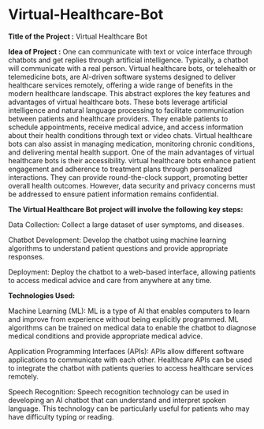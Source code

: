 # Virtual-Healthcare-Bot

**Title of the Project :** Virtual Healthcare Bot

**Idea of Project :** 
            One can communicate with text or voice interface through chatbots and get replies through artificial intelligence. Typically, a chatbot will communicate with a real person. Virtual healthcare bots, or telehealth or telemedicine bots, are Al-driven software systems designed to deliver healthcare services remotely, offering a wide range of benefits in the modern healthcare landscape. This abstract explores the key features and advantages of virtual healthcare bots. These bots leverage artificial intelligence and natural language processing to facilitate communication between patients and healthcare providers. They enable patients to schedule appointments, receive medical advice, and access information about their health conditions through text or video chats. Virtual healthcare bots can also assist in managing medication, monitoring chronic conditions, and delivering mental health support. One of the main advantages of virtual healthcare bots is their accessibility. virtual healthcare bots enhance patient engagement and adherence to treatment plans through personalized interactions. They can provide round-the-clock support, promoting better overall health outcomes. However, data security and privacy concerns must be addressed to ensure patient information remains confidential.

**The Virtual Healthcare Bot project will involve the following key steps:**

Data Collection: Collect a large dataset of user symptoms, and diseases.

Chatbot Development: Develop the chatbot using machine learning algorithms to understand patient questions and provide appropriate responses.

Deployment: Deploy the chatbot to a web-based interface, allowing patients to access medical advice and care from anywhere at any time.

**Technologies Used:**

Machine Learning (ML): ML is a type of AI that enables computers to learn and improve from experience without being explicitly programmed. ML algorithms can be trained on medical data to enable the chatbot to diagnose medical conditions and provide appropriate medical advice.

Application Programming Interfaces (APIs): APIs allow different software applications to communicate with each other. Healthcare APIs can be used to integrate the chatbot with patients queries to access healthcare services remotely.

Speech Recognition: Speech recognition technology can be used in developing an AI chatbot that can understand and interpret spoken language. This technology can be particularly useful for patients who may have difficulty typing or reading.


